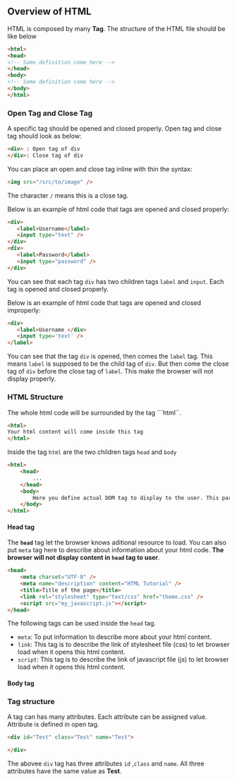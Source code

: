 ## Overview of HTML


HTML is composed by many **Tag**. The structure of the HTML file should be like below

```html
<html>
<head>
<!-- Some definition come here -->
</head>
<body>
<!-- Some definition come here -->
</body>
</html>
```

### Open Tag and Close Tag

A specific tag should be opened and closed properly. Open tag and close tag should look as below:

```html
<div> : Open tag of div
</div>: Close tag of div
```

You can place an open and close tag inline with thin the syntax: 

```html
<img src="/src/to/image" />
```

The character ```/``` means this is a close tag.

Below is an example of html code that tags are opened and closed properly: 

```html
<div>
   <label>Username</label>
   <input type="text" />
</div>
<div>
   <label>Password</label>
   <input type="password" />
</div>
```

You can see that each tag ```div``` has two children tags ```label``` and ```input```. Each tag is opened and closed properly. 

Below is an example of html code that tags are opened and closed improperly: 

```html
<div>
   <label>Username </div>
   <input type='text' />
</label>
```

You can see that the tag ```div``` is opened, then comes the ```label``` tag. This means ```label``` is supposed to be the child tag of ```div```. But then come the close tag of ```div``` before the close tag of ```label```. This make the browser will not display properly. 


### HTML Structure

The whole html code will be surrounded by the tag ```html``. 

```html
<html>
Your html content will come inside this tag
</html>
```

Inside the tag ```html``` are the two children tags ```head``` and ```body```

```html
<html>
    <head>
        ...
    </head>
    <body>
        Here you define actual DOM tag to display to the user. This part is visible to the user.
    </body>
</html>
```

#### Head tag

The **```head```** tag let the browser knows aditional resource to load. You can also put ```meta``` tag here to describe about information about your html code. **The browser will not display content in ```head``` tag to user**. 

```html
<head>
    <meta charset="UTF-8" />
    <meta name="description" content="HTML Tutorial" />
    <title>Title of the page</title>
    <link rel="stylesheet" type="text/css" href="theme.css" />
    <script src="my_javascript.js"></script>
</head>
```

The following tags can be used inside the ```head``` tag.

* ```meta```: To put information to describe more about your html content. 
* ```link```: This tag is to describe the link of stylesheet file (css) to let browser load when it opens this html content. 
* ```script```: This tag is to describe the link of javascript file (js) to let browser load when it opens this html content.

#### Body tag

### Tag structure

A tag can has many attributes. Each attribute can be assigned value. Attribute is defined in open tag. 

```html
<div id="Test" class="Test" name="Test">

</div>
```

The abovee ```div``` tag has three attributes ```id``` ,```class``` and ```name```. All three attributes have the same value as **Test**.

